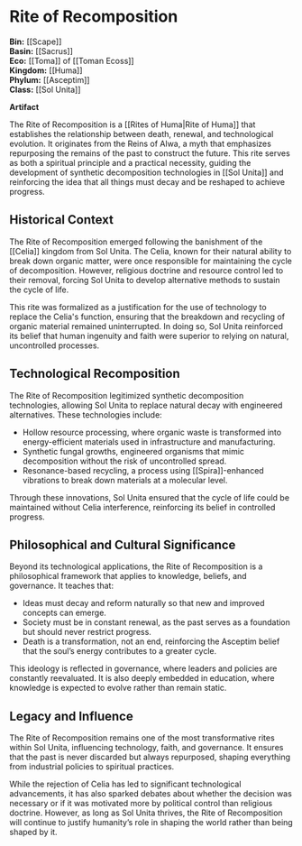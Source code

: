 <!-- wiki-header-section:start -->
# Rite of Recomposition
**Bin:** [[Scape]]  
**Basin:** [[Sacrus]]  
**Eco:** [[Toma]] of [[Toman Ecoss]]  
**Kingdom:** [[Huma]]  
**Phylum:** [[Asceptim]]  
**Class:** [[Sol Unita]]

**Artifact**

The Rite of Recomposition is a [[Rites of Huma|Rite of Huma]] that establishes the relationship between death, renewal, and technological evolution. It originates from the Reins of Alwa, a myth that emphasizes repurposing the remains of the past to construct the future. This rite serves as both a spiritual principle and a practical necessity, guiding the development of synthetic decomposition technologies in [[Sol Unita]] and reinforcing the idea that all things must decay and be reshaped to achieve progress.

## Historical Context

The Rite of Recomposition emerged following the banishment of the [[Celia]] kingdom from Sol Unita. The Celia, known for their natural ability to break down organic matter, were once responsible for maintaining the cycle of decomposition. However, religious doctrine and resource control led to their removal, forcing Sol Unita to develop alternative methods to sustain the cycle of life.

This rite was formalized as a justification for the use of technology to replace the Celia's function, ensuring that the breakdown and recycling of organic material remained uninterrupted. In doing so, Sol Unita reinforced its belief that human ingenuity and faith were superior to relying on natural, uncontrolled processes.

## Technological Recomposition

The Rite of Recomposition legitimized synthetic decomposition technologies, allowing Sol Unita to replace natural decay with engineered alternatives. These technologies include:

- Hollow resource processing, where organic waste is transformed into energy-efficient materials used in infrastructure and manufacturing.
- Synthetic fungal growths, engineered organisms that mimic decomposition without the risk of uncontrolled spread.
- Resonance-based recycling, a process using [[Spira]]-enhanced vibrations to break down materials at a molecular level.

Through these innovations, Sol Unita ensured that the cycle of life could be maintained without Celia interference, reinforcing its belief in controlled progress.

## Philosophical and Cultural Significance

Beyond its technological applications, the Rite of Recomposition is a philosophical framework that applies to knowledge, beliefs, and governance. It teaches that:

- Ideas must decay and reform naturally so that new and improved concepts can emerge.
- Society must be in constant renewal, as the past serves as a foundation but should never restrict progress.
- Death is a transformation, not an end, reinforcing the Asceptim belief that the soul’s energy contributes to a greater cycle.

This ideology is reflected in governance, where leaders and policies are constantly reevaluated. It is also deeply embedded in education, where knowledge is expected to evolve rather than remain static.

## Legacy and Influence

The Rite of Recomposition remains one of the most transformative rites within Sol Unita, influencing technology, faith, and governance. It ensures that the past is never discarded but always repurposed, shaping everything from industrial policies to spiritual practices.

While the rejection of Celia has led to significant technological advancements, it has also sparked debates about whether the decision was necessary or if it was motivated more by political control than religious doctrine. However, as long as Sol Unita thrives, the Rite of Recomposition will continue to justify humanity’s role in shaping the world rather than being shaped by it.